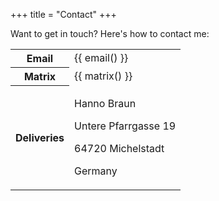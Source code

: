 +++
title = "Contact"
+++

Want to get in touch? Here's how to contact me:

<address>
    <table>
        <tr>
            <th>Email</th>
            <td>
                {{ email() }}
            </td>
        </tr>
        <tr>
            <th>Matrix</th>
            <td>
                {{ matrix() }}
            </td>
        </tr>
        <tr>
            <th>Deliveries</th>
            <td>
                <p>Hanno Braun</p>
                <p>Untere Pfarrgasse 19</p>
                <p>64720 Michelstadt</p>
                <p>Germany</p>
            </td>
        </tr>
    </table>
</address>
